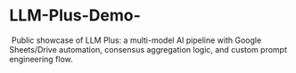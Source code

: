 # LLM-Plus-Demo-
 Public showcase of LLM Plus: a multi-model AI pipeline with Google Sheets/Drive automation, consensus aggregation logic, and custom prompt engineering flow.
